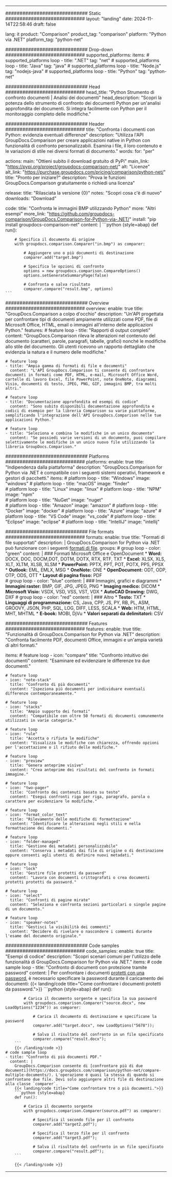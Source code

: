 
---
############################# Static ############################
layout: "landing"
date: 2024-11-14T22:58:46
draft: false

lang: it
product: "Comparison"
product_tag: "comparison"
platform: "Python via .NET"
platform_tag: "python-net"

############################# Drop-down ############################
supported_platforms:
  items:
    # supported_platforms loop
    - title: ".NET"
      tag: "net"
    # supported_platforms loop
    - title: "Java"
      tag: "java"
    # supported_platforms loop
    - title: "Node.js"
      tag: "nodejs-java"
    # supported_platforms loop
    - title: "Python"
      tag: "python-net"

############################# Head ############################
head_title: "Python Strumento di confronto documenti | Analisi dei documenti"
head_description: "Scopri la potenza dello strumento di confronto dei documenti Python per un'analisi approfondita dei documenti. Si integra facilmente con Python per il monitoraggio completo delle modifiche."

############################# Header ############################
title: "Confronta i documenti con Python: evidenzia eventuali differenze"
description: "Utilizza l'API GroupDocs.Comparison per creare applicazioni native in Python con funzionalità di confronto personalizzabili. Esamina i file, il loro contenuto e le variazioni di stile nei diversi formati di documento."
words:
  for: "per"

actions:
  main: "Ottieni subito il download gratuito di PyPi"
  main_link: "https://pypi.org/project/groupdocs-comparison-net/"
  alt: "Licenze"
  alt_link: "https://purchase.groupdocs.com/pricing/comparison/python-net/"
  title: "Pronto per iniziare?"
  description: "Prova le funzioni GroupDocs.Comparison gratuitamente o richiedi una licenza"

release:
  title: "Rilasciata la versione {0}"
  notes: "Scopri cosa c'è di nuovo"
  downloads: "Download"

code:
  title: "Confronta le immagini BMP utilizzando Python"
  more: "Altri esempi"
  more_link: "https://github.com/groupdocs-comparison/GroupDocs.Comparison-for-Python-via-.NET/"
  install: "pip install groupdocs-comparison-net"
  content: |
    ```python {style=abap}
    def run():

        # Specifica il documento di origine
        with groupdocs.comparison.Comparer("in.bmp") as comparer:

            # Aggiungere uno o più documenti di destinazione
            comparer.add("target.bmp")

            # Specifica le opzioni di confronto
            options = new groupdocs.comparison.CompareOptions()
            options.setGenerateSummaryPage(false)

            # Confronta e salva risultato
            comparer.compare("result.bmp", options)
    ```

############################# Overview ############################
overview:
  enable: true
  title: "GroupDocs.Comparison a colpo d'occhio"
  description: "Un'API progettata per confrontare tipi di documenti ampiamente utilizzati come PDF, file di Microsoft Office, HTML, email o immagini all'interno delle applicazioni Python."
  features:
    # feature loop
    - title: "Rapporti di output completi"
      content: "GroupDocs.Comparison rileva le alterazioni nel contenuto del documento (caratteri, parole, paragrafi, tabelle, grafici) nonché le modifiche allo stile del documento. Gli utenti ricevono un rapporto dettagliato che evidenzia la natura e il numero delle modifiche."

    # feature loop
    - title: "Ampia gamma di formati di file e documenti"
      content: "L'API GroupDocs.Comparison ti consente di confrontare documenti in formati come PDF, HTML, e-mail, Microsoft Office Word, cartelle di lavoro Excel, file PowerPoint, note OneNote, diagrammi Visio, documenti di testo, JPEG, PNG, GIF, immagini BMP, tra molti altri."

    # feature loop
    - title: "Documentazione approfondita ed esempi di codice"
      content: "Sono subito disponibili documentazione approfondita e codici di esempio per la libreria Comparison su varie piattaforme, semplificando l'integrazione dell'API GroupDocs.Comparison nelle tue applicazioni Python."

    # feature loop
    - title: "Seleziona e combina le modifiche in un unico documento"
      content: "Se possiedi varie versioni di un documento, puoi compilare selettivamente le modifiche in un unico nuovo file utilizzando la libreria GroupDocs.Comparison."

############################# Platforms ############################
platforms:
  enable: true
  title: "Indipendenza dalla piattaforma"
  description: "GroupDocs.Comparison for Python via .NET è compatibile con i seguenti sistemi operativi, framework e gestori di pacchetti."
  items:
    # platform loop
    - title: "Windows"
      image: "windows"
    # platform loop
    - title: "macOS"
      image: "finder"      
    # platform loop
    - title: "Linux"
      image: "linux"
    # platform loop
    - title: "NPM"
      image: "npm"  
    # platform loop
    - title: "NuGet"
      image: "nuget"      
    # platform loop
    - title: "Amazon"
      image: "amazon"
    # platform loop
    - title: "Docker"
      image: "docker"
    # platform loop
    - title: "Azure"
      image: "azure"
    # platform loop
    - title: "VS Code"
      image: "vs_code"
    # platform loop
    - title: "Eclipse"
      image: "eclipse"
    # platform loop
    - title: "IntelliJ"
      image: "intellij"

############################# File formats ############################
formats:
  enable: true
  title: "Formati di file supportati"
  description: |
    GroupDocs.Comparison for Python via .NET può funzionare con i seguenti [formati di file](https://docs.groupdocs.com/comparison/net/supported-document-formats/).
  groups:
    # group loop
    - color: "green"
      content: |
        ### Formati Microsoft Office e OpenDocument
        * **Word:** DOCX, DOC, DOCM,DOT, DOTM, DOTX, RTX, RTF, TXT
        * **Excel:** XLSX, XLS, XLT, XLTM, XLSB, XLSM
        * **PowerPoint:** PPTX, PPT, POT, POTX, PPS, PPSX
        * **Outlook:** EML, EMLX, MSG
        * **OneNote:** ONE
        * **OpenDocument:** ODT, ODP, OTP, ODS, OTT
        * **Layout di pagina fisso:** PDF        
    # group loop
    - color: "blue"
      content: |
        ### Immagini, grafici e diagrammi
        * **Immagini raster:** BMP, GIF, JPG, JPEG, PNG
        * **Imaging medico:** DICOM
        * **Microsoft Visio:** VSDX, VSD, VSS, VST, VDX
        * **AutoCAD Drawing:** DWG, DXF
      # group loop
    - color: "red"
      content: |
        ### Altro
        * **Testo:** TXT
        * **Linguaggi di programmazione:** CS, Java, CPP, JS, PY, RB, PL, ASM, GROOVY, JSON, PHP, SQL, LOG, DIFF, LESS, SCALA
        * **Web:** HTM, HTML, MHT, MHTML
        * **E-book:** MOBI, DjVu
        * **Valori separati da delimitatori:** CSV

############################# Features ############################
features:
  enable: true
  title: "Funzionalità di GroupDocs.Comparison for Python via .NET"
  description: "Confronta facilmente PDF, documenti Office, immagini e un'ampia varietà di altri formati."

  items:
    # feature loop
    - icon: "compare"
      title: "Confronto intuitivo dei documenti"
      content: "Esaminare ed evidenziare le differenze tra due documenti."

    # feature loop
    - icon: "note-stack"
      title: "Confronto di più documenti"
      content: "Ispeziona più documenti per individuare eventuali differenze contemporaneamente."

    # feature loop
    - icon: "stacks"
      title: "Ampio supporto dei formati"
      content: "Compatibile con oltre 50 formati di documenti comunemente utilizzati in varie categorie."

    # feature loop
    - icon: "rule"
      title: "Accetta o rifiuta le modifiche"
      content: "Visualizza le modifiche con chiarezza, offrendo opzioni per l'accettazione o il rifiuto delle modifiche."

    # feature loop
    - icon: "preview"
      title: "Genera anteprime visive"
      content: "Crea anteprime dei risultati del confronto in formati immagine."

    # feature loop
    - icon: "two-pager"
      title: "Confronto dei contenuti basato su testo"
      content: "Esegui confronti riga per riga, paragrafo, parola o carattere per evidenziare le modifiche."

    # feature loop
    - icon: "format_color_text"
      title: "Rilevamento delle modifiche di formattazione"
      content: "Identificare le alterazioni negli stili e nella formattazione dei documenti."

    # feature loop
    - icon: "folder-managed"
      title: "Gestione dei metadati personalizzabile"
      content: "Conserva i metadati dai file di origine o di destinazione oppure consenti agli utenti di definire nuovi metadati."

    # feature loop
    - icon: "lock"
      title: "Gestire file protetti da password"
      content: "Lavora con documenti crittografati o crea documenti protetti protetti da password."

    # feature loop
    - icon: "select"
      title: "Confronti di pagine mirate"
      content: "Seleziona e confronta sezioni particolari o singole pagine di un documento."

    # feature loop
    - icon: "speaker-notes"
      title: "Gestisci la visibilità dei commenti"
      content: "Decidere di rivelare o nascondere i commenti durante l'esame del documento originale."

############################# Code samples ############################
code_samples:
  enable: true
  title: "Esempi di codice"
  description: "Scopri scenari comuni per l'utilizzo delle funzionalità di GroupDocs.Comparison for Python via .NET."
  items:
    # code sample loop
    - title: "Confronto di documenti con protezione tramite password"
      content: |
        Per confrontare i documenti [protetti con una password](https://docs.groupdocs.com/comparison/python-net/load-password-protected-documents/), è necessario specificare la password durante il caricamento dei documenti:
        {{< landing/code title="Come confrontare i documenti protetti da password.">}}
        ```python {style=abap}
        def run():

            # Carica il documento sorgente e specifica la sua password
            with groupdocs.comparison.Comparer("source.docx", new LoadOptions("1234")) as comparer:

                # Carica il documento di destinazione e specificane la password
                comparer.add("target.docx", new LoadOptions("5678"));

                # Salva il risultato del confronto in un file specificato
                comparer.compare("result.docx");
        ```
        {{< /landing/code >}}
    # code sample loop
    - title: "Confronto di più documenti PDF."
      content: |
        GroupDocs.Comparison consente di [confrontare più di due documenti](https://docs.groupdocs.com/comparison/python-net/compare-multiple-documents/). L'operazione è quasi la stessa di quando si confrontano due file. Devi solo aggiungere altri file di destinazione alla classe `comparer`.
        {{< landing/code title="Come confrontare tre o più documenti.">}}
        ```python {style=abap}
        def run():

            # Carica il documento sorgente
            with groupdocs.comparison.Comparer(source.pdf") as comparer:

                # Specifica il secondo file per il confronto
                comparer.add("target2.pdf");

                # Specifica il terzo file per il confronto
                comparer.add("target3.pdf");

                # Salva il risultato del confronto in un file specificato
                comparer.compare("result.pdf");
        ```

        {{< /landing/code >}}

---